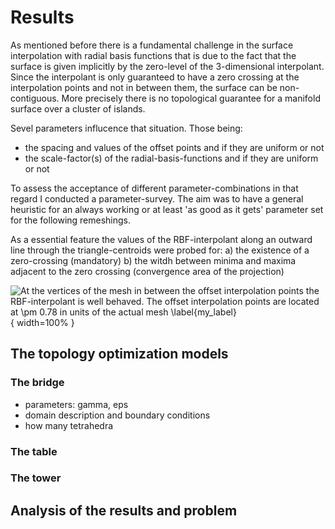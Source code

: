 
# Results

As mentioned before there is a fundamental challenge in the surface interpolation with radial basis functions that is due to the fact that the surface is given implicitly by the zero-level of the 3-dimensional interpolant. Since the interpolant is only guaranteed to have a zero crossing at the interpolation points and not in between them, the surface can be non-contiguous. More precisely there is no topological guarantee for a manifold surface over a cluster of islands.

Sevel parameters influcence that situation. Those being:

* the spacing and values of the offset points and if they are uniform or not
* the scale-factor(s) of the radial-basis-functions and if they are uniform or not

To assess the acceptance of different parameter-combinations in that regard I conducted a parameter-survey. The aim was to have a general heuristic for an always working or at least 'as good as it gets' parameter set for the following remeshings.

As a essential feature the values of the RBF-interpolant along an outward line through the triangle-centroids were probed for:
a) the existence of a zero-crossing (mandatory)
b) the witdh between minima and maxima adjacent to the zero crossing (convergence area of the projection)


![At the vertices of the mesh in between the offset interpolation points the RBF-interpolant is well behaved.
The offset interpolation points are located at $\pm$ 0.78 in units of the actual mesh  \label{my_label}](source/figures/vertex_normal_plot.png){ width=100% }

## The topology optimization models


### The bridge

- parameters: gamma, eps
- domain description and boundary conditions
- how many tetrahedra

### The table

### The tower

## Analysis of the results and problem 

